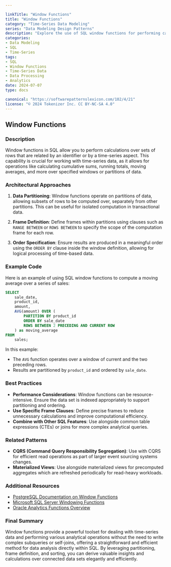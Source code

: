 ```yaml
---

linkTitle: "Window Functions"
title: "Window Functions"
category: "Time-Series Data Modeling"
series: "Data Modeling Design Patterns"
description: "Explore the use of SQL window functions for performing calculations over data sets related by time, such as cumulative sums or moving averages."
categories:
- Data Modeling
- SQL
- Time-Series
tags:
- SQL
- Window Functions
- Time-Series Data
- Data Processing
- Analytics
date: 2024-07-07
type: docs

canonical: "https://softwarepatternslexicon.com/102/4/21"
license: "© 2024 Tokenizer Inc. CC BY-NC-SA 4.0"
---
```


## Window Functions

### Description
Window functions in SQL allow you to perform calculations over sets of rows that are related by an identifier or by a time-series aspect. This capability is crucial for working with time-series data, as it allows for operations like calculating cumulative sums, running totals, moving averages, and more over specified windows or partitions of data.

### Architectural Approaches

1. **Data Partitioning**:
   Window functions operate on partitions of data, allowing subsets of rows to be computed over, separately from other partitions. This can be useful for isolated computation in transactional data.

2. **Frame Definition**:
   Define frames within partitions using clauses such as `RANGE BETWEEN` or `ROWS BETWEEN` to specify the scope of the computation frame for each row.

3. **Order Specification**:
   Ensure results are produced in a meaningful order using the `ORDER BY` clause inside the window definition, allowing for logical processing of time-based data.

### Example Code

Here is an example of using SQL window functions to compute a moving average over a series of sales:

```sql
SELECT
    sale_date,
    product_id,
    amount,
    AVG(amount) OVER (
        PARTITION BY product_id
        ORDER BY sale_date
        ROWS BETWEEN 2 PRECEDING AND CURRENT ROW
    ) as moving_average
FROM
    sales;
```

In this example:
- The `AVG` function operates over a window of current and the two preceding rows.
- Results are partitioned by `product_id` and ordered by `sale_date`.

### Best Practices

- **Performance Considerations**: Window functions can be resource-intensive. Ensure the data set is indexed appropriately to support partitioning and ordering.
- **Use Specific Frame Clauses**: Define precise frames to reduce unnecessary calculations and improve computational efficiency.
- **Combine with Other SQL Features**: Use alongside common table expressions (CTEs) or joins for more complex analytical queries.

### Related Patterns

- **CQRS (Command Query Responsibility Segregation)**: Use with CQRS for efficient read operations as part of larger event sourcing systems changes.
- **Materialized Views**: Use alongside materialized views for precomputed aggregates which are refreshed periodically for read-heavy workloads.

### Additional Resources

- [PostgreSQL Documentation on Window Functions](https://www.postgresql.org/docs/current/tutorial-window.html)
- [Microsoft SQL Server Windowing Functions](https://docs.microsoft.com/en-us/sql/t-sql/queries/select-over-transact-sql)
- [Oracle Analytics Functions Overview](https://docs.oracle.com/en/database/oracle/oracle-database/19/sqlrf/sql-functions-analy-analytic.html)

### Final Summary

Window functions provide a powerful toolset for dealing with time-series data and performing various analytical operations without the need to write complex subqueries or self-joins, offering a straightforward and efficient method for data analysis directly within SQL. By leveraging partitioning, frame definition, and sorting, you can derive valuable insights and calculations over connected data sets elegantly and efficiently.
